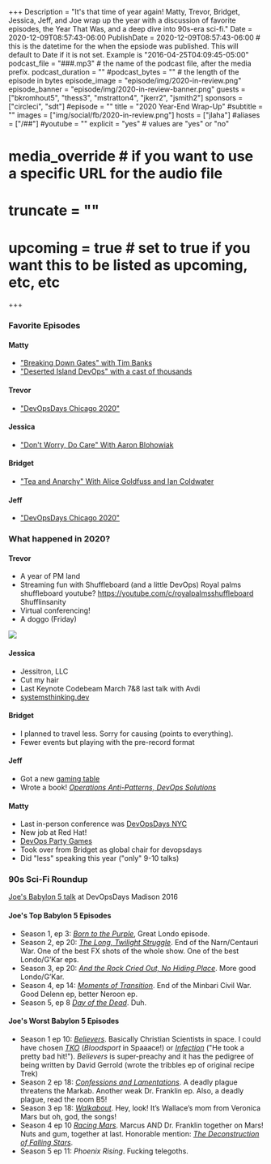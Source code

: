 +++
Description = "It's that time of year again! Matty, Trevor, Bridget, Jessica, Jeff, and Joe wrap up the year with a discussion of favorite episodes, the Year That Was, and a deep dive into 90s-era sci-fi."
Date = 2020-12-09T08:57:43-06:00
PublishDate = 2020-12-09T08:57:43-06:00 # this is the datetime for the when the epsiode was published. This will default to Date if it is not set. Example is "2016-04-25T04:09:45-05:00"
podcast_file = "###.mp3" # the name of the podcast file, after the media prefix.
podcast_duration = ""
#podcast_bytes = "" # the length of the episode in bytes
episode_image = "episode/img/2020-in-review.png"
episode_banner = "episode/img/2020-in-review-banner.png"
guests = ["bkromhout5", "thess3", "mstratton4", "jkerr2", "jsmith2"]
sponsors = ["circleci", "sdt"]
#episode = ""
title = "2020 Year-End Wrap-Up"
#subtitle = ""
images = ["img/social/fb/2020-in-review.png"]
hosts = ["jlaha"]
#aliases = ["/##"]
#youtube = ""
explicit = "yes" # values are "yes" or "no"
# media_override # if you want to use a specific URL for the audio file
# truncate = ""
# upcoming = true # set to true if you want this to be listed as upcoming, etc, etc
+++
### Favorite Episodes

#### Matty

- ["Breaking Down Gates" with Tim Banks](https://www.arresteddevops.com/breaking-down-gates/)
- ["Deserted Island DevOps" with a cast of thousands](https://www.arresteddevops.com/deserted-island-devops/)

#### Trevor

- ["DevOpsDays Chicago 2020"](https://www.arresteddevops.com/devopsdays-chicago-2020/)

#### Jessica

- ["Don't Worry, Do Care" With Aaron Blohowiak](https://www.arresteddevops.com/dont-worry-do-care/)

#### Bridget

- ["Tea and Anarchy" With Alice Goldfuss and Ian Coldwater](https://www.arresteddevops.com/tea-and-anarchy/)

#### Jeff

- ["DevOpsDays Chicago 2020"](https://www.arresteddevops.com/devopsdays-chicago-2020/)

### What happened in 2020?

#### Trevor

- A year of PM land
- Streaming fun with Shuffleboard (and a little DevOps) Royal palms shuffleboard youtube? https://youtube.com/c/royalpalmsshuffleboard Shufflinsanity
- Virtual conferencing!
- A doggo (Friday)

![](/img/friday-doggo.png)

#### Jessica

- Jessitron, LLC
- Cut my hair
- Last Keynote Codebeam March 7&8 last talk with Avdi
- [systemsthinking.dev](https://systemsthinking.dev)

#### Bridget

- I planned to travel less. Sorry for causing (points to everything).
- Fewer events but playing with the pre-record format

#### Jeff

- Got a new [gaming table](https://www.gametoppersllc.com)
- Wrote a book! *[Operations Anti-Patterns, DevOps Solutions](https://www.manning.com/books/operations-anti-patterns-devops-solutions)*

#### Matty

- Last in-person conference was [DevOpsDays NYC](https://devopsdays.org/events/2020-new-york-city/welcome/)
- New job at Red Hat!
- [DevOps Party Games](https://devopspartygames.com)
- Took over from Bridget as global chair for devopsdays
- Did "less" speaking this year ("only" 9-10 talks)

### 90s Sci-Fi Roundup

[Joe's Babylon 5 talk](https://www.youtube.com/watch?v=Fz2x7erqNZw&feature=youtu.be) at DevOpsDays Madison 2016

#### Joe's Top Babylon 5 Episodes

- Season 1, ep 3: *[Born to the Purple](https://en.wikipedia.org/wiki/Born_to_the_Purple)*, Great Londo episode. 
- Season 2, ep 20: *[The Long, Twilight Struggle](https://en.wikipedia.org/wiki/The_Long,_Twilight_Struggle)*. End of the Narn/Centauri War. One of the best FX shots of the whole show. One of the best Londo/G’Kar eps.
- Season 3, ep 20: *[And the Rock Cried Out, No Hiding Place](https://en.wikipedia.org/wiki/And_the_Rock_Cried_Out,_No_Hiding_Place)*. More good Londo/G’Kar.
- Season 4, ep 14: *[Moments of Transition](https://en.wikipedia.org/wiki/Moments_of_Transition)*. End of the Minbari Civil War. Good Delenn ep, better Neroon ep.
- Season 5, ep 8 *[Day of the Dead](https://en.wikipedia.org/wiki/Day_of_the_Dead_(Babylon_5))*. Duh.

#### Joe's Worst Babylon 5 Episodes

- Season 1 ep 10: *[Believers](https://en.wikipedia.org/wiki/Believers_(Babylon_5))*. Basically Christian Scientists in space. I could have chosen *[TKO](https://en.wikipedia.org/wiki/TKO_(Babylon_5))* (*Bloodsport* in Spaaace!) or *[Infection](https://en.wikipedia.org/wiki/Infection_(Babylon_5))* ("He took a pretty bad hit!"). *Believers* is super-preachy and it has the pedigree of being written by David Gerrold (wrote the tribbles ep of original recipe Trek)
- Season 2 ep 18: *[Confessions and Lamentations](https://en.wikipedia.org/wiki/Confessions_and_Lamentations)*. A deadly plague threatens the Markab. Another weak Dr. Franklin ep. Also, a deadly plague, read the room B5!
- Season 3 ep 18: *[Walkabout](https://en.wikipedia.org/wiki/Walkabout_(Babylon_5))*. Hey, look! It’s Wallace’s mom from Veronica Mars but oh, god, the songs!
- Season 4 ep 10 *[Racing Mars](https://en.wikipedia.org/wiki/Racing_Mars)*. Marcus AND Dr. Franklin together on Mars! Nuts and gum, together at last. Honorable mention: *[The Deconstruction of Falling Stars](https://en.wikipedia.org/wiki/The_Deconstruction_of_Falling_Stars)*.
- Season 5 ep 11: *Phoenix Rising*. Fucking telegoths.
